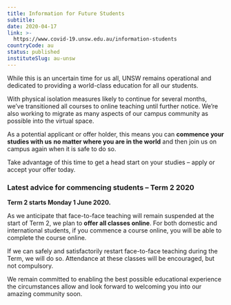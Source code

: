 ```yaml
---
title: Information for Future Students
subtitle: 
date: 2020-04-17
link: >-
  https://www.covid-19.unsw.edu.au/information-students
countryCode: au
status: published
instituteSlug: au-unsw
---
```

While this is an uncertain time for us all, UNSW remains operational and dedicated to providing a world-class education for all our students. 

With physical isolation measures likely to continue for several months, we’ve transitioned all courses to online teaching until further notice. We’re also working to migrate as many aspects of our campus community as possible into the virtual space.

As a potential applicant or offer holder, this means you can **commence your studies with us** **no matter where you are in the world** and then join us on campus again when it is safe to do so.

Take advantage of this time to get a head start on your studies – apply or accept your offer today.

### Latest advice for commencing students – Term 2 2020

**Term 2 starts Monday 1 June 2020.**

As we anticipate that face-to-face teaching will remain suspended at the start of Term 2, we plan to **offer all classes online**. For both domestic and international students, if you commence a course online, you will be able to complete the course online. 

If we can safely and satisfactorily restart face-to-face teaching during the Term, we will do so. Attendance at these classes will be encouraged, but not compulsory. 

We remain committed to enabling the best possible educational experience the circumstances allow and look forward to welcoming you into our amazing community soon.
